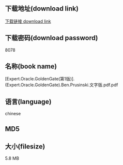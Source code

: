 ## 下载地址(download link)
[下载链接 download link](https://voluble-croquembouche-d321dc.netlify.app/?s=%5BExpert.Oracle.GoldenGate%28%E7%AC%AC1%E7%89%88%29%5D.%28Expert.Oracle.GoldenGate%29.Ben.Prusinski.%E6%96%87%E5%AD%97%E7%89%88.pdf)

## 下载密码(download password)
8078

## 名称(book name)
[Expert.Oracle.GoldenGate(第1版)].(Expert.Oracle.GoldenGate).Ben.Prusinski.文字版.pdf.pdf

## 语言(language)
chinese

## MD5


## 大小(filesize)
5.8 MB

